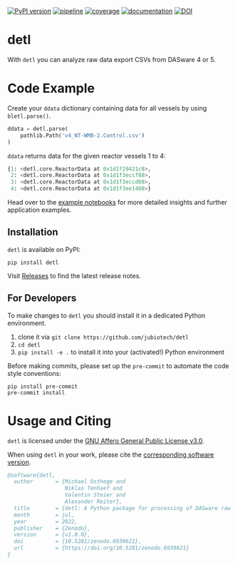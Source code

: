 [![PyPI version](https://img.shields.io/pypi/v/detl)](https://pypi.org/project/detl)
[![pipeline](https://github.com/jubiotech/detl/workflows/pipeline/badge.svg)](https://github.com/jubiotech/detl/actions)
[![coverage](https://codecov.io/gh/jubiotech/detl/branch/main/graph/badge.svg)](https://codecov.io/gh/jubiotech/detl)
[![documentation](https://readthedocs.org/projects/detl/badge/?version=latest)](https://detl.readthedocs.io/en/latest/?badge=latest)
[![DOI](https://zenodo.org/badge/DOI/10.5281/zenodo.6939620.svg)](https://doi.org/10.5281/zenodo.6939620)

# detl
With `detl` you can analyze raw data export CSVs from DASware 4 or 5.

# Code Example

Create your `ddata` dictionary containing data for all vessels by using `bletl.parse()`.

```python
ddata = detl.parse(
    pathlib.Path('v4_NT-WMB-2.Control.csv')
)
```

`ddata` returns data for the given reactor vessels 1 to 4:

```python
{1: <detl.core.ReactorData at 0x1d1f29421c8>,
 2: <detl.core.ReactorData at 0x1d1f3eccf88>,
 3: <detl.core.ReactorData at 0x1d1f3eccd08>,
 4: <detl.core.ReactorData at 0x1d1f3ee1408>}
 ```
Head over to the [example notebooks](https://github.com/JuBiotech/detl/tree/main/notebooks) for more detailed insights and further application examples.

## Installation
`detl` is available on PyPI:

```shell
pip install detl
```

Visit [Releases](https://github.com/JuBiotech/detl/releases) to find the latest release notes.

## For Developers
To make changes to  `detl` you should install it in a dedicated Python environment.
1. clone it via `git clone https://github.com/jubiotech/detl`
2. `cd detl`
3. `pip install -e .` to install it into your (activated!) Python environment

Before making commits, please set up the `pre-commit` to automate the code style conventions:

```shell
pip install pre-commit
pre-commit install
```

# Usage and Citing
`detl` is licensed under the [GNU Affero General Public License v3.0](https://github.com/JuBiotech/detl/blob/main/LICENSE.md).

When using `detl` in your work, please cite the [corresponding software version](https://doi.org/10.5281/zenodo.6939620).

```bibtex
@software{detl,
  author       = {Michael Osthege and
                  Niklas Tenhaef and
                  Valentin Steier and
                  Alexander Reiter},
  title        = {detl: A Python package for processing of DASware raw data exports},
  month        = jul,
  year         = 2022,
  publisher    = {Zenodo},
  version      = {v1.0.0},
  doi          = {10.5281/zenodo.6939621},
  url          = {https://doi.org/10.5281/zenodo.6939621}
}
```
